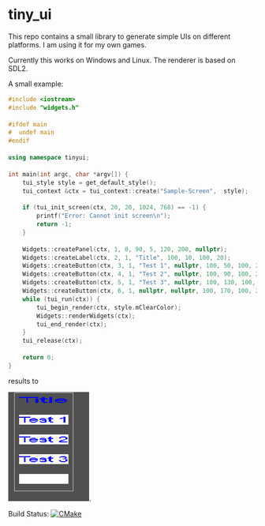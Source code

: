 # tiny_ui
This repo contains a small library to generate simple UIs on different platforms. I am using it for my own games.

Currently this works on Windows and Linux. The renderer is based on SDL2. 

A small example:
```cpp
#include <iostream>
#include "widgets.h"

#ifdef main
#  undef main
#endif

using namespace tinyui;

int main(int argc, char *argv[]) {
    tui_style style = get_default_style();
    tui_context &ctx = tui_context::create("Sample-Screen",  style);

    if (tui_init_screen(ctx, 20, 20, 1024, 768) == -1) {
        printf("Error: Cannot init screen\n");
        return -1;
    }

    Widgets::createPanel(ctx, 1, 0, 90, 5, 120, 200, nullptr);
    Widgets::createLabel(ctx, 2, 1, "Title", 100, 10, 100, 20);
    Widgets::createButton(ctx, 3, 1, "Test 1", nullptr, 100, 50, 100, 20, nullptr);
    Widgets::createButton(ctx, 4, 1, "Test 2", nullptr, 100, 90, 100, 20, nullptr);
    Widgets::createButton(ctx, 5, 1, "Test 3", nullptr, 100, 130, 100, 20, nullptr);
    Widgets::createButton(ctx, 6, 1, nullptr, nullptr, 100, 170, 100, 20, nullptr);
    while (tui_run(ctx)) {
        tui_begin_render(ctx, style.mClearColor);
        Widgets::renderWidgets(ctx);
        tui_end_render(ctx);
    }
    tui_release(ctx);

    return 0;
}
```
results to

![Sample screen](assets/images/sample1.png "The sample screen").

Build Status: [![CMake](https://github.com/kimkulling/tiny_ui/actions/workflows/cmake.yml/badge.svg)](https://github.com/kimkulling/tiny_ui/actions/workflows/cmake.yml)
